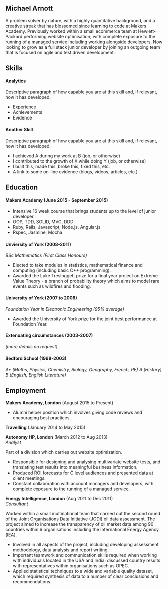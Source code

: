 ## Michael Arnott

A problem solver by nature, with a highly quantitative background, and a creative streak that has blossomed since learning to code at Makers Academy. Previously worked within a small ecommerce team at Hewlett-Packard performing website optimisation; with complete exposure to the running of a managed service including working alongside developers. Now looking to grow as a full stack junior developer by joining an outgoing team that is focused on agile and test driven development.


## Skills

#### Analytics

Descriptive paragraph of how capable you are at this skill and, if relevant, how it has developed.

- Experience
- Achievements
- Evidence

#### Another Skill

Descriptive paragraph of how capable you are at this skill and, if relevant, how it has developed.

- I achieved A during my work at B (job, or otherwise)
- I contributed to the growth of X while doing Y (job, or otherwise)
- I built this, made this, broke this, fixed this, etc.
- A link to some on-line evidence (blogs, videos, articles, etc.)

## Education

#### Makers Academy (June 2015 - September 2015)

- Intensive 16 week course that brings students up to the level of junior developer.
- OOP, TDD, SOLID, MVC, DDD
- Ruby, Rails, Javascript, Node.js, Angular.js
- Rspec, Jasmine, Mocha

#### Unviersity of York (2008-2011)
*BSc Mathematics (First Class Honours)*

- Elected to take modules in statistics, mathematical finance and computing (including basic C++ programming). 
- Awarded the Luke Tresloggett prize for a final year project on Extreme Value Theory - a branch of probability theory which aims to model rare events such as wildfires and flooding.

#### University of York (2007 to 2008)
*Foundation Year in Electronic Engineering (95% average)*

- Awarded the University of York prize for the joint best performance at Foundation Year.

#### Extenuating circumstances (2003-2007)
*(more details on request)*

#### Bedford School (1998-2003)
*A\* (Maths, Physics, Chemistry, Biology, Geography, French, RE)*
*A (History)*
*B (English, English Literature)*

## Employment

**Makers Academy, London** (August 2015 to Present)

- Alumni helper position which involves giving code reviews and encouraging best practices.

**Travelling** (January 2014 to May 2015)

**Autonomy HP, London** (March 2012 to Aug 2013)    
*Analyst*

Part of a division which carries out website optimization.

- Responsible for designing and analysing multivariate website tests, and translating test results into  meaningful business information.
- Produced ROI forecasts for C level audiences and presented data at client meetings.
- Constant collaboration with account managers and developers, with complete exposure to the running of a managed service.

**Energy Intelligence, London** (Aug 2011 to Dec 2011)   
*Consultant*  
                                                                     
Worked within a small multinational team that carried out the second round of the Joint Organisations Data Initiative (JODI) oil data assessment. The project aimed to increase the transparency of oil market data among 90 countries within 6 organisations including the International Energy Agency (IEA).

- Involved in all aspects of the project, including developing assessment methodology, data analysis and report writing.
- Important teamwork and communication skills required when working with individuals located in the USA and India; discussed country results with representatives within organisations such as OPEC.
- Applied statistical techniques to a wide and variable quality dataset, which required synthesis of data to a number of clear conclusions and recommendations. 



